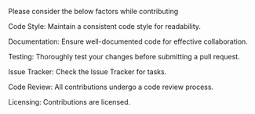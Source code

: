Please consider the below factors while contributing


Code Style:
Maintain a consistent code style for readability.

Documentation:
Ensure well-documented code for effective collaboration.


Testing:
Thoroughly test your changes before submitting a pull request.


Issue Tracker:
Check the Issue Tracker for tasks.


Code Review:
All contributions undergo a code review process.


Licensing:
Contributions are licensed.
